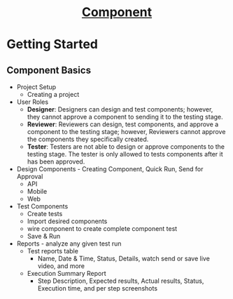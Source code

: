 <h1 style="text-align: center; text-decoration:underline; font-weight: bold;">Component</h1>

# Getting Started
## Component Basics <!-- {docsify-ignore} --> 
- Project Setup
  - Creating a project
- User Roles
  - **Designer**: Designers can design and test components; however, they cannot approve a component to sending it to the testing stage.
  - **Reviewer**: Reviewers can design, test components, and approve a component to the testing stage; however, Reviewers cannot approve the components they specifically created.
  - **Tester**: Testers are not able to design or approve components to the testing stage. The tester is only allowed to tests components after it has been approved.
- Design Components - Creating Component, Quick Run, Send for Approval
  - API
  - Mobile
  - Web
- Test Components
  - Create tests
  - Import desired components
  - wire component to create complete component test
  - Save & Run
- Reports - analyze any given test run
  - Test reports table
    - Name, Date & Time, Status, Details, watch send or save live video, and more 
  - Execution Summary Report
    - Step Description, Expected results, Actual results, Status, Execution time, and per step screenshots